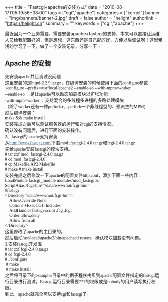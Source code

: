 +++
title = "Fastcgi+apache的安装方式"
date = "2010-08-17T05:19:56+08:00"
tags = ["cgi","apache"]
categories = ["kernel"]
banner = "img/banners/banner-2.jpg"
draft = false
author = "helight"
authorlink = "https://helight.cn"
summary = ""
keywords = ["cgi","apache"]
+++

最近因为一个业务需要，需要安装apache+fastcgi的支持，本来可以直接让运维人员给我配置好的，但是想想，这东西还是自己配的好，方便以后调试啊！这里粗浅的学习了一下，做了一个安装记录，分享一下！

## Apache 的安装

<p class="p0" style="MARGIN-TOP: 0pt; MARGIN-BOTTOM: 0pt"><span style="font-size: 10.5pt; font-family: '宋体'; mso-spacerun: 'yes';">先安装</span><span style="font-size: 10.5pt; font-family: '宋体'; mso-spacerun: 'yes';">apache<span style="font-family: 宋体;">并且调试没问题</span></span><span style="font-size: 10.5pt; font-family: '宋体'; mso-spacerun: 'yes';"></span>
<p class="p0" style="MARGIN-TOP: 0pt; MARGIN-BOTTOM: 0pt"><span style="font-size: 10.5pt; font-family: '宋体'; mso-spacerun: 'yes';">这里安装的是<span style="font-family: Times New Roman;">httpd-2.2.9.tar.gz</span><span style="font-family: 宋体;">，在编译安装的时候使用下面的</span><span style="font-family: Times New Roman;">configure</span><span style="font-family: 宋体;">参数：</span></span><span style="font-size: 10.5pt; font-family: '宋体'; mso-spacerun: 'yes';"></span>
<p class="p0" style="MARGIN-TOP: 0pt; MARGIN-BOTTOM: 0pt"><span style="font-size: 10.5pt; font-family: '宋体'; mso-spacerun: 'yes';">./configure --prefix=/usr/local/apache2 --enable-so --with-mpm=worker </span><span style="font-size: 10.5pt; font-family: '宋体'; mso-spacerun: 'yes';"></span>
<p class="p0" style="MARGIN-TOP: 0pt; MARGIN-BOTTOM: 0pt"><span style="font-size: 10.5pt; font-family: '宋体'; mso-spacerun: 'yes';">--enable-so <span style="font-family: 宋体;">：是让</span><span style="font-family: Times New Roman;">apache</span><span style="font-family: 宋体;">可以动态加载模块以扩张功能</span></span><span style="font-size: 10.5pt; font-family: '宋体'; mso-spacerun: 'yes';"></span>
<p class="p0" style="MARGIN-TOP: 0pt; MARGIN-BOTTOM: 0pt"><span style="font-size: 10.5pt; font-family: '宋体'; mso-spacerun: 'yes';">-with-mpm=worker <span style="font-family: 宋体;">：</span></span><span style="font-size: 10.5pt; font-family: 'Times New Roman'; mso-spacerun: 'yes';">支持混合的多线程多进程的多路处理模块</span><span style="font-size: 10.5pt; font-family: '宋体'; mso-spacerun: 'yes';"></span>
<p class="p0" style="MARGIN-TOP: 0pt; MARGIN-BOTTOM: 0pt"><span style="font-size: 10.5pt; font-family: '宋体'; mso-spacerun: 'yes';">（除了<span style="font-family: Times New Roman;">worker</span><span style="font-family: 宋体;">还有一种</span></span><span style="font-size: 10.5pt; font-family: 'Times New Roman'; mso-spacerun: 'yes';">prefork.c</span><span style="font-size: 10.5pt; font-family: '宋体'; mso-spacerun: 'yes';">，</span><span style="font-size: 10.5pt; font-family: '宋体'; mso-spacerun: 'yes';">perfork</span><span style="font-size: 10.5pt; font-family: 'Times New Roman'; mso-spacerun: 'yes';">一个非线程型的、预派生的<span style="font-family: Times New Roman;">MPM)</span></span><span style="font-size: 10.5pt; font-family: 'Times New Roman'; mso-spacerun: 'yes';"></span>

<p class="p0" style="MARGIN-TOP: 0pt; MARGIN-BOTTOM: 0pt"><span style="font-size: 10.5pt; font-family: 'Times New Roman'; mso-spacerun: 'yes';">
</span><span style="font-size: 10.5pt; font-family: '宋体'; mso-spacerun: 'yes';">然后编译安装：</span><span style="font-size: 10.5pt; font-family: '宋体'; mso-spacerun: 'yes';"></span>
<p class="p0" style="MARGIN-TOP: 0pt; MARGIN-BOTTOM: 0pt"><span style="font-size: 10.5pt; font-family: 'Times New Roman'; mso-spacerun: 'yes';">make &amp;&amp; make install</span><span style="font-size: 10.5pt; font-family: 'Times New Roman'; mso-spacerun: 'yes';"></span>
<p class="p0" style="MARGIN-TOP: 0pt; MARGIN-BOTTOM: 0pt"><span style="font-size: 10.5pt; font-family: '宋体'; mso-spacerun: 'yes';">安装完成之后可以测试服务器的运行和对</span><span style="font-size: 10.5pt; font-family: '宋体'; mso-spacerun: 'yes';">cgi<span style="font-family: 宋体;">的支持情况。</span></span><span style="font-size: 10.5pt; font-family: '宋体'; mso-spacerun: 'yes';"></span>
<p class="p0" style="MARGIN-TOP: 0pt; MARGIN-BOTTOM: 0pt"><span style="font-size: 10.5pt; font-family: '宋体'; mso-spacerun: 'yes';">确认没有问题后，进行下面的安装操作。</span><span style="font-size: 10.5pt; font-family: '宋体'; mso-spacerun: 'yes';"></span>
<p class="p0" style="MARGIN-TOP: 0pt; MARGIN-BOTTOM: 0pt"><span style="font-size: 10.5pt; font-family: '宋体'; mso-spacerun: 'yes';"></span>
<p class="p0" style="MARGIN-TOP: 0pt; MARGIN-BOTTOM: 0pt"><span style="font-size: 10.5pt; font-family: '宋体'; mso-spacerun: 'yes';">2<span style="font-family: 宋体;">、</span><span style="font-family: Times New Roman;">fastcgi</span><span style="font-family: 宋体;">的</span><span style="font-family: Times New Roman;">apache</span><span style="font-family: 宋体;">支持安装</span></span><span style="font-size: 10.5pt; font-family: '宋体'; mso-spacerun: 'yes';"></span>
<p class="p0" style="MARGIN-TOP: 0pt; MARGIN-BOTTOM: 0pt"><span style="font-size: 10.5pt; font-family: 'Times New Roman'; mso-spacerun: 'yes';">从</span><span><a href="http://www.fastcgi.com/"><span style="font-size: 10.5pt; background: #ffffff; color: #336699; font-family: 'Verdana'; mso-spacerun: 'yes'; mso-shading: #ffffff;">http://www.fastcgi.com/</span></a></span><span style="font-size: 10.5pt; font-family: 'Times New Roman'; mso-spacerun: 'yes';">下载<span style="font-family: Times New Roman;">mod_fastcgi-2.4.0.tar.gz</span><span style="font-family: 宋体;">和</span><span style="font-family: Times New Roman;">fcgi-2.4.0.tar.gz</span></span><span style="font-size: 10.5pt; font-family: 'Times New Roman'; mso-spacerun: 'yes';"></span>
<p class="p0" style="MARGIN-TOP: 0pt; MARGIN-BOTTOM: 0pt"><span style="font-size: 10.5pt; font-family: 'Times New Roman'; mso-spacerun: 'yes';"></span>
<p class="p0" style="MARGIN-TOP: 0pt; MARGIN-BOTTOM: 0pt"><span style="font-size: 10.5pt; font-family: '宋体'; mso-spacerun: 'yes';">先给<span style="font-family: Times New Roman;">apache</span><span style="font-family: 宋体;">安装</span><span style="font-family: Times New Roman;">fastcgi</span><span style="font-family: 宋体;">的模块支持。</span></span><span style="font-size: 10.5pt; font-family: '宋体'; mso-spacerun: 'yes';"></span>
<p class="p0" style="MARGIN-TOP: 0pt; MARGIN-BOTTOM: 0pt"><span style="font-size: 10.5pt; font-family: '宋体'; mso-spacerun: 'yes';"># tar zxf </span><span style="font-size: 10.5pt; font-family: 'Times New Roman'; mso-spacerun: 'yes';">mod_fastcgi-2.4.0.tar.gz</span><span style="font-size: 10.5pt; font-family: 'Times New Roman'; mso-spacerun: 'yes';"></span>
<p class="p0" style="MARGIN-TOP: 0pt; MARGIN-BOTTOM: 0pt"><span style="font-size: 10.5pt; font-family: 'Times New Roman'; mso-spacerun: 'yes';"># cd </span><span style="font-size: 10.5pt; font-family: 'Times New Roman'; mso-spacerun: 'yes';">mod_fastcgi-2.4.</span><span style="font-size: 10.5pt; font-family: 'Times New Roman'; mso-spacerun: 'yes';">0</span><span style="font-size: 10.5pt; font-family: '宋体'; mso-spacerun: 'yes';"></span>
<p class="p0" style="MARGIN-TOP: 0pt; MARGIN-BOTTOM: 0pt"><span style="font-size: 10.5pt; font-family: '宋体'; mso-spacerun: 'yes';"># cp </span><span style="font-size: 10.5pt; font-family: 'Times New Roman'; mso-spacerun: 'yes';">Makefile.AP2</span><span style="font-size: 10.5pt; font-family: '宋体'; mso-spacerun: 'yes';"> </span><span style="font-size: 10.5pt; font-family: 'Times New Roman'; mso-spacerun: 'yes';">Makefile</span><span style="font-size: 10.5pt; font-family: 'Times New Roman'; mso-spacerun: 'yes';"></span>

<p class="p0" style="MARGIN-TOP: 0pt; MARGIN-BOTTOM: 0pt"><span style="font-size: 10.5pt; font-family: 'Times New Roman'; mso-spacerun: 'yes';">#</span><span style="font-size: 10.5pt; font-family: 'Times New Roman'; mso-spacerun: 'yes';"> make</span><span style="font-size: 10.5pt; font-family: 'Times New Roman'; mso-spacerun: 'yes';">
</span><span style="font-size: 10.5pt; font-family: 'Times New Roman'; mso-spacerun: 'yes';">#</span><span style="font-size: 10.5pt; font-family: 'Times New Roman'; mso-spacerun: 'yes';"> make install</span><span style="font-size: 10.5pt; font-family: 'Times New Roman'; mso-spacerun: 'yes';"></span>
<p class="p0" style="MARGIN-TOP: 0pt; MARGIN-BOTTOM: 0pt"><span style="font-size: 10.5pt; font-family: '宋体'; mso-spacerun: 'yes';">安装完成之后修改一下</span><span style="font-size: 10.5pt; font-family: '宋体'; mso-spacerun: 'yes';">apache<span style="font-family: 宋体;">的配置文件</span><span style="font-family: Times New Roman;">http.conf</span><span style="font-family: 宋体;">，添加下面一些内容：</span></span><span style="font-size: 10.5pt; font-family: '宋体'; mso-spacerun: 'yes';"></span>
<p class="p0" style="MARGIN-TOP: 0pt; MARGIN-BOTTOM: 0pt"><span style="font-size: 10.5pt; font-family: 'Times New Roman'; mso-spacerun: 'yes';">LoadModule fastcgi_module modules/mod_fastcgi.so</span><span style="font-size: 10.5pt; font-family: 'Times New Roman'; mso-spacerun: 'yes';"></span>
<p class="p0" style="MARGIN-TOP: 0pt; MARGIN-BOTTOM: 0pt"><span style="font-size: 10.5pt; font-family: 'Times New Roman'; mso-spacerun: 'yes';">ScriptAlias /fcgi-bin/ "/data/wwwroot/fcgi-bin/"</span><span style="font-size: 10.5pt; font-family: 'Times New Roman'; mso-spacerun: 'yes';"></span>
<p class="p0" style="MARGIN-TOP: 0pt; MARGIN-BOTTOM: 0pt"><span style="font-size: 10.5pt; font-family: 'Times New Roman'; mso-spacerun: 'yes';">#fastcgi</span><span style="font-size: 10.5pt; font-family: 'Times New Roman'; mso-spacerun: 'yes';"></span>
<p class="p0" style="MARGIN-TOP: 0pt; MARGIN-BOTTOM: 0pt"><span style="font-size: 10.5pt; font-family: 'Times New Roman'; mso-spacerun: 'yes';">&lt;Directory "/data/wwwroot/fcgi-bin"&gt;</span><span style="font-size: 10.5pt; font-family: 'Times New Roman'; mso-spacerun: 'yes';"></span>
<p class="p0" style="MARGIN-TOP: 0pt; MARGIN-BOTTOM: 0pt"><span style="font-size: 10.5pt; font-family: 'Times New Roman'; mso-spacerun: 'yes';">    AllowOverride None</span><span style="font-size: 10.5pt; font-family: 'Times New Roman'; mso-spacerun: 'yes';"></span>
<p class="p0" style="MARGIN-TOP: 0pt; MARGIN-BOTTOM: 0pt"><span style="font-size: 10.5pt; font-family: 'Times New Roman'; mso-spacerun: 'yes';">    Options +ExecCGI -Includes</span><span style="font-size: 10.5pt; font-family: 'Times New Roman'; mso-spacerun: 'yes';"></span>
<p class="p0" style="MARGIN-TOP: 0pt; MARGIN-BOTTOM: 0pt"><span style="font-size: 10.5pt; font-family: 'Times New Roman'; mso-spacerun: 'yes';">    AddHandler fastcgi-script .fcg .fcgi</span><span style="font-size: 10.5pt; font-family: 'Times New Roman'; mso-spacerun: 'yes';"></span>
<p class="p0" style="MARGIN-TOP: 0pt; MARGIN-BOTTOM: 0pt"><span style="font-size: 10.5pt; font-family: 'Times New Roman'; mso-spacerun: 'yes';">    Order allow,deny</span><span style="font-size: 10.5pt; font-family: 'Times New Roman'; mso-spacerun: 'yes';"></span>
<p class="p0" style="MARGIN-TOP: 0pt; MARGIN-BOTTOM: 0pt"><span style="font-size: 10.5pt; font-family: 'Times New Roman'; mso-spacerun: 'yes';">    Allow from all</span><span style="font-size: 10.5pt; font-family: 'Times New Roman'; mso-spacerun: 'yes';"></span>
<p class="p0" style="MARGIN-TOP: 0pt; MARGIN-BOTTOM: 0pt"><span style="font-size: 10.5pt; font-family: 'Times New Roman'; mso-spacerun: 'yes';">&lt;/Directory&gt;</span><span style="font-size: 10.5pt; font-family: 'Times New Roman'; mso-spacerun: 'yes';"></span>
<p class="p0" style="MARGIN-TOP: 0pt; MARGIN-BOTTOM: 0pt"><span style="font-size: 10.5pt; font-family: '宋体'; mso-spacerun: 'yes';">这里修改了<span style="font-family: Times New Roman;">apache</span><span style="font-family: 宋体;">的主目录的。</span></span><span style="font-size: 10.5pt; font-family: '宋体'; mso-spacerun: 'yes';"></span>
<p class="p0" style="MARGIN-TOP: 0pt; MARGIN-BOTTOM: 0pt"><span style="font-size: 10.5pt; font-family: 'Times New Roman'; mso-spacerun: 'yes';"></span>
<p class="p0" style="MARGIN-TOP: 0pt; MARGIN-BOTTOM: 0pt"><span style="font-size: 10.5pt; font-family: '宋体'; mso-spacerun: 'yes';">然后启动<span style="font-family: Times New Roman;">/usr/local/apache2/bin/apachectl restart</span><span style="font-family: 宋体;">，确认模块加载没有问题。</span></span><span style="font-size: 10.5pt; font-family: '宋体'; mso-spacerun: 'yes';"></span>
<p class="p0" style="MARGIN-TOP: 0pt; MARGIN-BOTTOM: 0pt"><span style="font-size: 10.5pt; font-family: '宋体'; mso-spacerun: 'yes';"></span>
<p class="p0" style="MARGIN-TOP: 0pt; MARGIN-BOTTOM: 0pt"><span style="font-size: 10.5pt; font-family: '宋体'; mso-spacerun: 'yes';">3.</span><span style="font-size: 10.5pt; font-family: '宋体'; mso-spacerun: 'yes';">安装<span style="font-family: Times New Roman;">fastcgi</span><span style="font-family: 宋体;">开发库</span></span><span style="font-size: 10.5pt; font-family: '宋体'; mso-spacerun: 'yes';"></span>
<p class="p0" style="MARGIN-TOP: 0pt; MARGIN-BOTTOM: 0pt"><span style="font-size: 10.5pt; font-family: '宋体'; mso-spacerun: 'yes';"># tar zxf </span><span style="font-size: 10.5pt; font-family: 'Times New Roman'; mso-spacerun: 'yes';">fcgi-2.4.0.tar.gz</span><span style="font-size: 10.5pt; font-family: 'Times New Roman'; mso-spacerun: 'yes';"></span>
<p class="p0" style="MARGIN-TOP: 0pt; MARGIN-BOTTOM: 0pt"><span style="font-size: 10.5pt; font-family: 'Times New Roman'; mso-spacerun: 'yes';"># cd </span><span style="font-size: 10.5pt; font-family: 'Times New Roman'; mso-spacerun: 'yes';">fcgi-2.4.0</span><span style="font-size: 10.5pt; font-family: 'Times New Roman'; mso-spacerun: 'yes';"></span>
<p class="p0" style="MARGIN-TOP: 0pt; MARGIN-BOTTOM: 0pt"><span style="font-size: 10.5pt; font-family: 'Times New Roman'; mso-spacerun: 'yes';"># ./configure</span><span style="font-size: 10.5pt; font-family: 'Times New Roman'; mso-spacerun: 'yes';"></span>
<p class="p0" style="MARGIN-TOP: 0pt; MARGIN-BOTTOM: 0pt"><span style="font-size: 10.5pt; font-family: 'Times New Roman'; mso-spacerun: 'yes';"> # make </span><span style="font-size: 10.5pt; font-family: 'Times New Roman'; mso-spacerun: 'yes';"></span>
<p class="p0" style="MARGIN-TOP: 0pt; MARGIN-BOTTOM: 0pt"><span style="font-size: 10.5pt; font-family: 'Times New Roman'; mso-spacerun: 'yes';"> # make install</span><span style="font-size: 10.5pt; font-family: 'Times New Roman'; mso-spacerun: 'yes';"></span>
<p class="p0" style="MARGIN-TOP: 0pt; MARGIN-BOTTOM: 0pt"><span style="font-size: 10.5pt; font-family: '宋体'; mso-spacerun: 'yes';">之后将目录下的<span style="font-family: Times New Roman;">examples</span><span style="font-family: 宋体;">目录中的例子程序拷贝到</span><span style="font-family: Times New Roman;">apache</span><span style="font-family: 宋体;">配置文件指定的</span><span style="font-family: Times New Roman;">fastcgi</span><span style="font-family: 宋体;">运行目录进行测试。</span><span style="font-family: Times New Roman;">Fastcgi</span><span style="font-family: 宋体;">运行目录需要</span><span style="font-family: Times New Roman;">777</span><span style="font-family: 宋体;">的权限或是</span><span style="font-family: Times New Roman;">nobody</span><span style="font-family: 宋体;">的用户读写执行权限。</span></span><span style="font-size: 10.5pt; font-family: '宋体'; mso-spacerun: 'yes';"></span>
<p class="p0" style="MARGIN-TOP: 0pt; MARGIN-BOTTOM: 0pt"><span style="font-size: 10.5pt; font-family: '宋体'; mso-spacerun: 'yes';"></span>
<p class="p0" style="MARGIN-TOP: 0pt; MARGIN-BOTTOM: 0pt"><span style="font-size: 10.5pt; font-family: '宋体'; mso-spacerun: 'yes';">到此，<span style="font-family: Times New Roman;">apache</span><span style="font-family: 宋体;">就完全可以支持</span><span style="font-family: Times New Roman;">cgi</span><span style="font-family: 宋体;">和</span><span style="font-family: Times New Roman;">fastcgi</span><span style="font-family: 宋体;">了。</span></span><span style="font-size: 10.5pt; font-family: 'Times New Roman'; mso-spacerun: 'yes';"></span>

<!--EndFragment-->